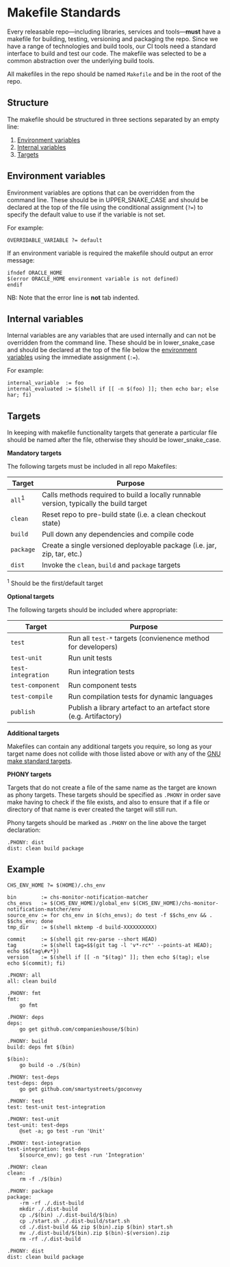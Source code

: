 Makefile Standards
==================

Every releasable repo—including libraries, services and tools—**must** have a
makefile for building, testing, versioning and packaging the repo.  Since we
have a range of technologies and build tools, our CI tools need a standard
interface to build and test our code.  The makefile was selected to be a common
abstraction over the underlying build tools.

All makefiles in the repo should be named `Makefile` and be in the root of the
repo.

Structure
---------

The makefile should be structured in three sections separated by an empty line:

1. [Environment variables](#environment-variables)
2. [Internal variables](#internal-variables)
3. [Targets](#targets)

Environment variables
---------------------

Environment variables are options that can be overridden from the command line.
These should be in UPPER_SNAKE_CASE and should be declared at the top of the file
using the conditional assignment (`?=`) to specify the default value to use if the
variable is not set.

For example:
```
OVERRIDABLE_VARIABLE ?= default
```

If an environment variable is required the makefile should output an error message:
```
ifndef ORACLE_HOME
$(error ORACLE_HOME environment variable is not defined)
endif
```
NB: Note that the error line is **not** tab indented.

Internal variables
------------------

Internal variables are any variables that are used internally and can not be
overridden from the command line.  These should be in lower_snake_case and should
be declared at the top of the file below the [environment variables](#environment-variables)
using the immediate assignment (`:=`).

For example:
```
internal_variable  := foo
internal_evaluated := $(shell if [[ -n $(foo) ]]; then echo bar; else har; fi)
```

Targets
-------

In keeping with makefile functionality targets that generate a particular file
should be named after the file, otherwise they should be lower_snake_case.

**Mandatory targets**

The following targets must be included in all repo Makefiles:

Target            |Purpose
------------------|-------
`all`<sup>1</sup> |Calls methods required to build a locally runnable version, typically the build target
`clean`           |Reset repo to pre-build state (i.e. a clean checkout state)
`build`           |Pull down any dependencies and compile code
`package`         |Create a single versioned deployable package (i.e. jar, zip, tar, etc.)
`dist`            |Invoke the `clean`, `build` and `package` targets

<sup>1</sup> Should be the first/default target

**Optional targets**

The following targets should be included where appropriate:

Target             |Purpose
-------------------|-------
`test`             |Run all `test-*` targets (convienence method for developers)
`test-unit`        |Run unit tests
`test-integration` |Run integration tests
`test-component`   |Run component tests
`test-compile`     |Run compilation tests for dynamic languages
`publish`          |Publish a library artefact to an artefact store (e.g. Artifactory)

**Additional targets**

Makefiles can contain any additional targets you require, so long as your target
name does not collide with those listed above or with any of the
[GNU make standard targets](https://www.gnu.org/software/make/manual/make.html#Standard-Targets).

**PHONY targets**

Targets that do not create a file of the same name as the target are known as
phony targets.  These targets should be specified as `.PHONY` in order save make
having to check if the file exists, and also to ensure that if a file or
directory of that name is ever created the target will still run.

Phony targets should be marked as `.PHONY` on the line above the target declaration:
```
.PHONY: dist
dist: clean build package
```

Example
-------

```
CHS_ENV_HOME ?= $(HOME)/.chs_env

bin        := chs-monitor-notification-matcher
chs_envs   := $(CHS_ENV_HOME)/global_env $(CHS_ENV_HOME)/chs-monitor-notification-matcher/env
source_env := for chs_env in $(chs_envs); do test -f $$chs_env && . $$chs_env; done
tmp_dir    := $(shell mktemp -d build-XXXXXXXXXX)

commit     := $(shell git rev-parse --short HEAD)
tag        := $(shell tag=$$(git tag -l 'v*-rc*' --points-at HEAD); echo $${tag\#v*})
version    := $(shell if [[ -n "$(tag)" ]]; then echo $(tag); else echo $(commit); fi)

.PHONY: all
all: clean build

.PHONY: fmt
fmt:
	go fmt

.PHONY: deps
deps:
	go get github.com/companieshouse/$(bin)

.PHONY: build
build: deps fmt $(bin)

$(bin):
    go build -o ./$(bin)

.PHONY: test-deps
test-deps: deps
	go get github.com/smartystreets/goconvey

.PHONY: test
test: test-unit test-integration

.PHONY: test-unit
test-unit: test-deps
	@set -a; go test -run 'Unit'

.PHONY: test-integration
test-integration: test-deps
	$(source_env); go test -run 'Integration'

.PHONY: clean
clean:
	rm -f ./$(bin)

.PHONY: package
package:
	-rm -rf ./.dist-build
	mkdir ./.dist-build
	cp ./$(bin) ./.dist-build/$(bin)
	cp ./start.sh ./.dist-build/start.sh
	cd ./.dist-build && zip $(bin).zip $(bin) start.sh
	mv ./.dist-build/$(bin).zip $(bin)-$(version).zip
	rm -rf ./.dist-build

.PHONY: dist
dist: clean build package
```

